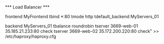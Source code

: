 *** Load Balancer ***


frontend MyFrontend
tbind *:80
tmode http
tdefault_backend MyServers_01

backend MyServers_01
tbalance roundrobin
tserver 3669-web-01 35.185.21.233:80 check
tserver 3669-web-02 35.172.200.220:80 check" >> /etc/haproxy/haproxy.cfg